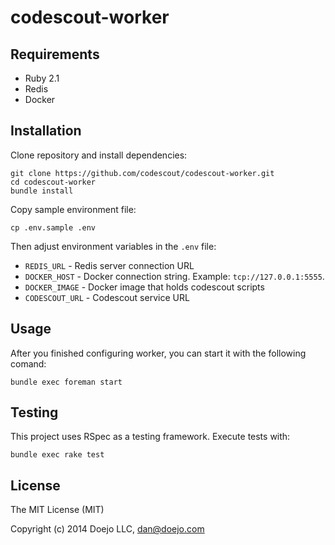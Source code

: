 # codescout-worker

## Requirements

- Ruby 2.1
- Redis
- Docker

## Installation

Clone repository and install dependencies:

```
git clone https://github.com/codescout/codescout-worker.git
cd codescout-worker
bundle install
```

Copy sample environment file:

```
cp .env.sample .env
```

Then adjust environment variables in the `.env` file:

- `REDIS_URL`     - Redis server connection URL
- `DOCKER_HOST`   - Docker connection string. Example: `tcp://127.0.0.1:5555`.
- `DOCKER_IMAGE`  - Docker image that holds codescout scripts
- `CODESCOUT_URL` - Codescout service URL

## Usage

After you finished configuring worker, you can start it with the following comand:

```
bundle exec foreman start
```

## Testing

This project uses RSpec as a testing framework. Execute tests with:

```
bundle exec rake test
```

## License

The MIT License (MIT)

Copyright (c) 2014 Doejo LLC, <dan@doejo.com>